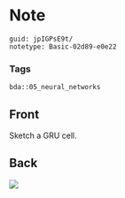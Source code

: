 # Note
```
guid: jpIGPsE9t/
notetype: Basic-02d89-e0e22
```

### Tags
```
bda::05_neural_networks
```

## Front
Sketch a GRU cell.

## Back
<img src="paste-0f08f6f71960545131792a0da241a29e531438b7.jpg">
